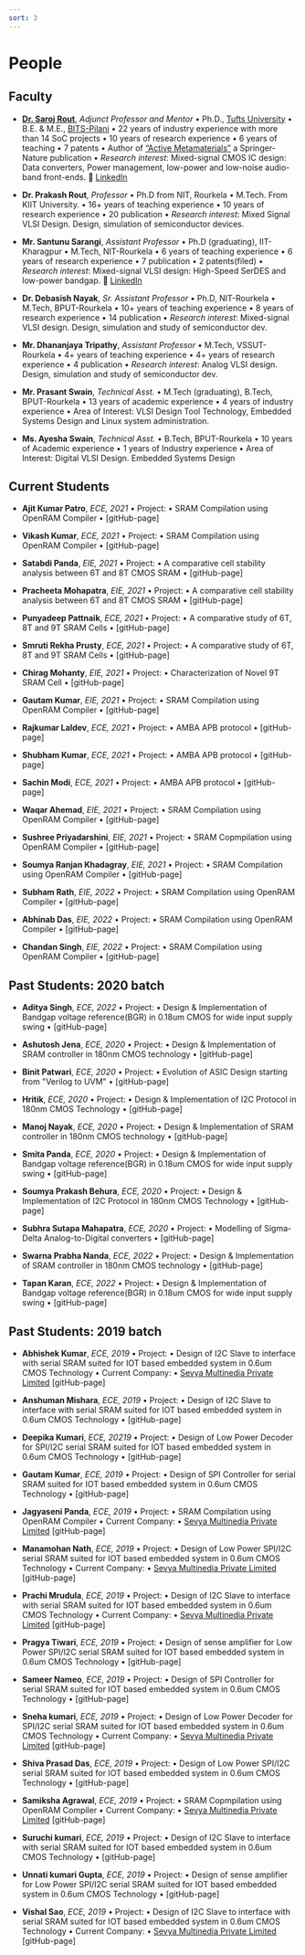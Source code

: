 ```yaml
---
sort: 3
---
```

# People

## Faculty
- [**Dr. Saroj Rout**](https://www.ece.tufts.edu/~srout01), *Adjunct Professor and Mentor*  • Ph.D., [Tufts University](https://www.tufts.edu) • B.E. & M.E., [BITS-Pilani](https://www.bits-pilani.ac.in) • 22 years of industry experience with more than 14 SoC projects • 10 years of research experience • 6 years of teaching • 7 patents • Author of [“Active Metamaterials”](http://www.ece.tufts.edu/~srout01/active-mm-book.html) a Springer-Nature publication • *Research interest*: Mixed-signal CMOS IC design: Data converters, Power management, low-power and low-noise audio-band front-ends. :link: [LinkedIn](https://www.linkedin.com/in/sroutk)

- **Dr. Prakash Rout**, *Professor* • Ph.D from NIT, Rourkela • M.Tech. From KIIT University. • 16+ years of teaching experience • 10 years of research experience • 20 publication • *Research interest*: Mixed Signal VLSI Design. Design, simulation of semiconductor devices.

- **Mr. Santunu Sarangi**, *Assistant Professor* • Ph.D (graduating), IIT-Kharagpur • M.Tech, NIT-Rourkela • 6 years of teaching experience • 6 years of research experience • 7 publication • 2 patents(filed) • *Research interest*: Mixed-signal VLSI design: High-Speed SerDES and low-power bandgap. :link: [LinkedIn](https://www.linkedin.com/in/santunu-sarangi-b731305b/)

- **Dr. Debasish Nayak**, *Sr. Assistant Professor* • Ph.D, NIT-Rourkela • M.Tech, BPUT-Rourkela • 10+ years of teaching experience • 8 years of research experience • 14 publication • *Research interest*: Mixed-signal VLSI design. Design, simulation and study of semiconductor dev. 

- **Mr. Dhananjaya Tripathy**, *Assistant Professor* • M.Tech, VSSUT-Rourkela • 4+ years of teaching experience • 4+ years of research experience • 4 publication • *Research interest*: Analog VLSI design. Design, simulation and study of semiconductor dev.

- **Mr. Prasant Swain**, *Technical Asst.* • M.Tech (graduating), B.Tech, BPUT-Rourkela • 13 years of academic experience • 4 years of industry experience • Area of Interest: VLSI Design Tool Technology, Embedded Systems Design and Linux system administration.

- **Ms. Ayesha Swain**, *Technical Asst.* • B.Tech, BPUT-Rourkela • 10 years of Academic experience • 1 years of Industry experience • Area of Interest: Digital VLSI Design. Embedded Systems Design

## Current Students
- **Ajit Kumar Patro**, *ECE, 2021* • Project: • SRAM Compilation using OpenRAM Compiler • [gitHub-page]

- **Vikash Kumar**, *ECE, 2021* • Project: • SRAM Compilation using OpenRAM Compiler • [gitHub-page]

- **Satabdi Panda**, *EIE, 2021* • Project: • A comparative cell stability analysis between 6T and 8T CMOS SRAM  • [gitHub-page]

- **Pracheeta Mohapatra**, *EIE, 2021* • Project: • A comparative cell stability analysis between 6T and 8T CMOS SRAM  • [gitHub-page]

- **Punyadeep Pattnaik**, *ECE, 2021* • Project: • A comparative study of 6T, 8T and 9T SRAM Cells • [gitHub-page]

- **Smruti Rekha Prusty**, *ECE, 2021* • Project: • A comparative study of 6T, 8T and 9T SRAM Cells • [gitHub-page]

- **Chirag Mohanty**, *EIE, 2021* • Project: • Characterization of Novel 9T SRAM Cell • [gitHub-page]

- **Gautam Kumar**, *EIE, 2021* • Project: • SRAM Compilation using OpenRAM Compiler • [gitHub-page]

- **Rajkumar Laldev**, *ECE, 2021* • Project: • AMBA APB protocol • [gitHub-page]

- **Shubham Kumar**, *ECE, 2021* • Project: • AMBA APB protocol • [gitHub-page]

- **Sachin Modi**, *ECE, 2021* • Project: • AMBA APB protocol • [gitHub-page]

- **Waqar Ahemad**, *EIE, 2021* • Project: • SRAM Compilation using OpenRAM Compiler • [gitHub-page]

- **Sushree Priyadarshini**, *EIE, 2021* • Project: • SRAM Copmpilation using OpenRAM Compiler • [gitHub-page]

- **Soumya Ranjan Khadagray**, *EIE, 2021* • Project: • SRAM Compilation using OpenRAM Compiler • [gitHub-page]

- **Subham Rath**, *EIE, 2022* • Project: • SRAM Compilation using OpenRAM Compiler • [gitHub-page]

- **Abhinab Das**, *EIE, 2022* • Project: • SRAM Compilation using OpenRAM Compiler • [gitHub-page]

- **Chandan Singh**, *EIE, 2022* • Project: • SRAM Compilation using OpenRAM Compiler • [gitHub-page]


## Past Students: 2020 batch

- **Aditya Singh**, *ECE, 2022* • Project: • Design & Implementation of Bandgap voltage reference(BGR) in 0.18um CMOS for wide input supply swing • [gitHub-page]

- **Ashutosh Jena**, *ECE, 2020* • Project: • Design & Implementation of SRAM controller in 180nm CMOS technology • [gitHub-page]

- **Binit Patwari**, *ECE, 2020* • Project: • Evolution of ASIC Design starting from "Verilog to UVM" • [gitHub-page]

- **Hritik**, *ECE, 2020* • Project: • Design & Implementation of I2C Protocol in 180nm CMOS Technology • [gitHub-page]

- **Manoj Nayak**, *ECE, 2020* • Project: • Design & Implementation of SRAM controller in 180nm CMOS technology • [gitHub-page]

- **Smita Panda**, *ECE, 2020* • Project: • Design & Implementation of Bandgap voltage reference(BGR) in 0.18um CMOS for wide input supply swing • [gitHub-page]

- **Soumya Prakash Behura**, *ECE, 2020* • Project: • Design & Implementation of I2C Protocol in 180nm CMOS Technology • [gitHub-page]

- **Subhra Sutapa Mahapatra**, *ECE, 2020* • Project: • Modelling of Sigma-Delta Analog-to-Digital converters • [gitHub-page]

- **Swarna Prabha Nanda**, *ECE, 2022* • Project: • Design & Implementation of SRAM controller in 180nm CMOS technology • [gitHub-page]

- **Tapan Karan**, *ECE, 2022* • Project: • Design & Implementation of Bandgap voltage reference(BGR) in 0.18um CMOS for wide input supply swing • [gitHub-page]


## Past Students: 2019 batch

- **Abhishek Kumar**, *ECE, 2019* • Project: • Design of I2C Slave to interface with serial SRAM suited for IOT based embedded system in 0.6um CMOS Technology • Current Company: • [Sevya Multinedia Private Limited](https://sevyamultimedia.com/) [gitHub-page]

- **Anshuman Mishara**, *ECE, 2019* • Project: • Design of I2C Slave to interface with serial SRAM suited for IOT based embedded system in 0.6um CMOS Technology • [gitHub-page]

- **Deepika Kumari**, *ECE, 20219* • Project: • Design of Low Power Decoder for SPI/I2C serial SRAM suited for IOT based embedded system in 0.6um CMOS Technology • [gitHub-page]

- **Gautam Kumar**, *ECE, 2019* • Project: • Design of SPI Controller for serial SRAM suited for IOT based embedded system in 0.6um CMOS Technology • [gitHub-page]

- **Jagyaseni Panda**, *ECE, 2019* • Project: • SRAM Compilation using OpenRAM Compiler • Current Company: • [Sevya Multinedia Private Limited](https://sevyamultimedia.com/) [gitHub-page]

- **Manamohan Nath**, *ECE, 2019* • Project: • Design of Low Power SPI/I2C serial SRAM suited for IOT based embedded system in 0.6um CMOS Technology • Current Company: • [Sevya Multinedia Private Limited](https://sevyamultimedia.com/) [gitHub-page]

- **Prachi Mrudula**, *ECE, 2019* • Project: • Design of I2C Slave to interface with serial SRAM suited for IOT based embedded system in 0.6um CMOS Technology • Current Company: • [Sevya Multinedia Private Limited](https://sevyamultimedia.com/) [gitHub-page]

- **Pragya Tiwari**, *ECE, 2019* • Project: • Design of sense amplifier for Low Power SPI/I2C serial SRAM suited for IOT based embedded system in 0.6um CMOS Technology • [gitHub-page]

- **Sameer Nameo**, *ECE, 2019* • Project: • Design of SPI Controller for serial SRAM suited for IOT based embedded system in 0.6um CMOS Technology • [gitHub-page]

- **Sneha kumari**, *ECE, 2019* • Project: • Design of Low Power Decoder for SPI/I2C serial SRAM suited for IOT based embedded system in 0.6um CMOS Technology • Current Company: • [Sevya Multinedia Private Limited](https://sevyamultimedia.com/) [gitHub-page]

- **Shiva Prasad Das**, *ECE, 2019* • Project: • Design of Low Power SPI/I2C serial SRAM suited for IOT based embedded system in 0.6um CMOS Technology • [gitHub-page]

- **Samiksha Agrawal**, *ECE, 2019* • Project: • SRAM Copmpilation using OpenRAM Compiler • Current Company: • [Sevya Multinedia Private Limited](https://sevyamultimedia.com/) [gitHub-page]

- **Suruchi kumari**, *ECE, 2019* • Project: • Design of I2C Slave to interface with serial SRAM suited for IOT based embedded system in 0.6um CMOS Technology • [gitHub-page]

- **Unnati kumari Gupta**, *ECE, 2019* • Project: • Design of sense amplifier for Low Power SPI/I2C serial SRAM suited for IOT based embedded system in 0.6um CMOS Technology • [gitHub-page]

- **Vishal Sao**, *ECE, 2019* • Project: • Design of I2C Slave to interface with serial SRAM suited for IOT based embedded system in 0.6um CMOS Technology • Current Company: • [Sevya Multinedia Private Limited](https://sevyamultimedia.com/) [gitHub-page]

